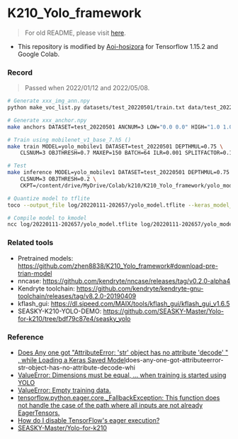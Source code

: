 # K210_Yolo_framework

> For old README, please visit [here](./README_old.md).

+ This repository is modified by [Aoi-hosizora](https://github.com/Aoi-hosiozra) for Tensorflow 1.15.2 and Google Colab.

### Record

> Passed when 2022/01/12 and 2022/05/08.

```bash
# Generate xxx_img_ann.npy
python make_voc_list.py datasets/test_20220501/train.txt data/test_20220501_img_ann.npy

# Generate xxx_anchor.npy
make anchors DATASET=test_20220501 ANCNUM=3 LOW="0.0 0.0" HIGH="1.0 1.0"

# Train using mobilenet_v1_base_7.h5 ()
make train MODEL=yolo_mobilev1 DATASET=test_20220501 DEPTHMUL=0.75 \
    CLSNUM=3 OBJTHRESH=0.7 MAXEP=150 BATCH=64 ILR=0.001 SPLITFACTOR=0.1 IAA=True PRUNE=False

# Test
make inference MODEL=yolo_mobilev1 DATASET=test_20220501 DEPTHMUL=0.75 \
    CLSNUM=3 OBJTHRESH=0.2 \
    CKPT=/content/drive/MyDrive/Colab/k210/K210_Yolo_framework/yolo_model.h5 IMG=/content/drive/MyDrive/Colab/k210/K210_Yolo_framework/datasets/test/24.png

# Quantize model to tflite
toco --output_file log/20220111-202657/yolo_model.tflite --keras_model_file log/20220111-202657/yolo_model.h5

# Compile model to kmodel
ncc log/20220111-202657/yolo_model.tflite log/20220111-202657/yolo_model.kmodel -i tflite -o k210model --dataset ...
```

### Related tools

+ Pretrained models: https://github.com/zhen8838/K210_Yolo_framework#download-pre-trian-model
+ nncase: https://github.com/kendryte/nncase/releases/tag/v0.2.0-alpha4
+ Kendryte toolchain: https://github.com/kendryte/kendryte-gnu-toolchain/releases/tag/v8.2.0-20190409
+ kflash_gui: https://dl.sipeed.com/MAIX/tools/kflash_gui/kflash_gui_v1.6.5
+ SEASKY-K210-YOLO-DEMO: https://github.com/SEASKY-Master/Yolo-for-k210/tree/bdf79c87e4/seasky_yolo

### Reference

+ [Does Any one got "AttributeError: 'str' object has no attribute 'decode' " , while Loading a Keras Saved Model](https://stackoverflow.com/questions/53740577/)does-any-one-got-attributeerror-str-object-has-no-attribute-decode-whi
+ [ValueError: Dimensions must be equal, ... when training is started using YOLO](https://github.com/zhen8838/K210_Yolo_framework/issues/12)
+ [ValueError: Empty training data.](https://github.com/zhen8838/K210_Yolo_framework/issues/26)
+ [tensorflow.python.eager.core._FallbackException: This function does not handle the case of the path where all inputs are not already EagerTensors.](https://github.com/tensorflow/tensorflow/issues/28924)
+ [How do I disable TensorFlow's eager execution?](https://stackoverflow.com/questions/53429896/how-do-i-disable-tensorflows-eager-execution)
+ [SEASKY-Master/Yolo-for-k210](https://github.com/SEASKY-Master/Yolo-for-k210)

